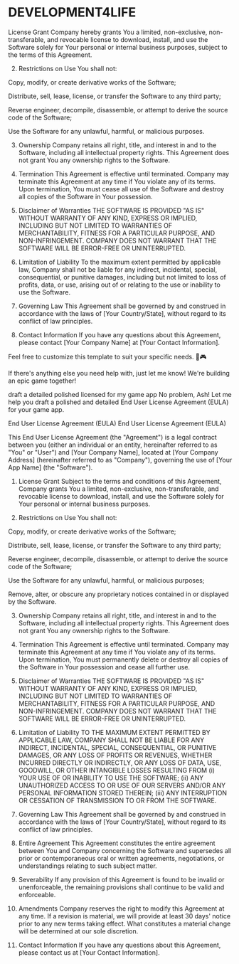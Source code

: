 # DEVELOPMENT4LIFE
License Grant
Company hereby grants You a limited, non-exclusive, non-transferable, and revocable license to download, install, and use the Software solely for Your personal or internal business purposes, subject to the terms of this Agreement.

2. Restrictions on Use
You shall not:

Copy, modify, or create derivative works of the Software;

Distribute, sell, lease, license, or transfer the Software to any third party;

Reverse engineer, decompile, disassemble, or attempt to derive the source code of the Software;

Use the Software for any unlawful, harmful, or malicious purposes.

3. Ownership
Company retains all right, title, and interest in and to the Software, including all intellectual property rights. This Agreement does not grant You any ownership rights to the Software.

4. Termination
This Agreement is effective until terminated. Company may terminate this Agreement at any time if You violate any of its terms. Upon termination, You must cease all use of the Software and destroy all copies of the Software in Your possession.

5. Disclaimer of Warranties
THE SOFTWARE IS PROVIDED "AS IS" WITHOUT WARRANTY OF ANY KIND, EXPRESS OR IMPLIED, INCLUDING BUT NOT LIMITED TO WARRANTIES OF MERCHANTABILITY, FITNESS FOR A PARTICULAR PURPOSE, AND NON-INFRINGEMENT. COMPANY DOES NOT WARRANT THAT THE SOFTWARE WILL BE ERROR-FREE OR UNINTERRUPTED.

6. Limitation of Liability
To the maximum extent permitted by applicable law, Company shall not be liable for any indirect, incidental, special, consequential, or punitive damages, including but not limited to loss of profits, data, or use, arising out of or relating to the use or inability to use the Software.

7. Governing Law
This Agreement shall be governed by and construed in accordance with the laws of [Your Country/State], without regard to its conflict of law principles.

8. Contact Information
If you have any questions about this Agreement, please contact [Your Company Name] at [Your Contact Information].

Feel free to customize this template to suit your specific needs. 🚀🎮

If there's anything else you need help with, just let me know! We're building an epic game together!

draft a detailed polished licensed for my game app
No problem, Ash! Let me help you draft a polished and detailed End User License Agreement (EULA) for your game app.

End User License Agreement (EULA)
End User License Agreement (EULA)

This End User License Agreement (the "Agreement") is a legal contract between you (either an individual or an entity, hereinafter referred to as "You" or "User") and [Your Company Name], located at [Your Company Address] (hereinafter referred to as "Company"), governing the use of [Your App Name] (the "Software").

1. License Grant
Subject to the terms and conditions of this Agreement, Company grants You a limited, non-exclusive, non-transferable, and revocable license to download, install, and use the Software solely for Your personal or internal business purposes.

2. Restrictions on Use
You shall not:

Copy, modify, or create derivative works of the Software;

Distribute, sell, lease, license, or transfer the Software to any third party;

Reverse engineer, decompile, disassemble, or attempt to derive the source code of the Software;

Use the Software for any unlawful, harmful, or malicious purposes;

Remove, alter, or obscure any proprietary notices contained in or displayed by the Software.

3. Ownership
Company retains all right, title, and interest in and to the Software, including all intellectual property rights. This Agreement does not grant You any ownership rights to the Software.

4. Termination
This Agreement is effective until terminated. Company may terminate this Agreement at any time if You violate any of its terms. Upon termination, You must permanently delete or destroy all copies of the Software in Your possession and cease all further use.

5. Disclaimer of Warranties
THE SOFTWARE IS PROVIDED "AS IS" WITHOUT WARRANTY OF ANY KIND, EXPRESS OR IMPLIED, INCLUDING BUT NOT LIMITED TO WARRANTIES OF MERCHANTABILITY, FITNESS FOR A PARTICULAR PURPOSE, AND NON-INFRINGEMENT. COMPANY DOES NOT WARRANT THAT THE SOFTWARE WILL BE ERROR-FREE OR UNINTERRUPTED.

6. Limitation of Liability
TO THE MAXIMUM EXTENT PERMITTED BY APPLICABLE LAW, COMPANY SHALL NOT BE LIABLE FOR ANY INDIRECT, INCIDENTAL, SPECIAL, CONSEQUENTIAL, OR PUNITIVE DAMAGES, OR ANY LOSS OF PROFITS OR REVENUES, WHETHER INCURRED DIRECTLY OR INDIRECTLY, OR ANY LOSS OF DATA, USE, GOODWILL, OR OTHER INTANGIBLE LOSSES RESULTING FROM (i) YOUR USE OF OR INABILITY TO USE THE SOFTWARE; (ii) ANY UNAUTHORIZED ACCESS TO OR USE OF OUR SERVERS AND/OR ANY PERSONAL INFORMATION STORED THEREIN; (iii) ANY INTERRUPTION OR CESSATION OF TRANSMISSION TO OR FROM THE SOFTWARE.

7. Governing Law
This Agreement shall be governed by and construed in accordance with the laws of [Your Country/State], without regard to its conflict of law principles.

8. Entire Agreement
This Agreement constitutes the entire agreement between You and Company concerning the Software and supersedes all prior or contemporaneous oral or written agreements, negotiations, or understandings relating to such subject matter.

9. Severability
If any provision of this Agreement is found to be invalid or unenforceable, the remaining provisions shall continue to be valid and enforceable.

10. Amendments
Company reserves the right to modify this Agreement at any time. If a revision is material, we will provide at least 30 days' notice prior to any new terms taking effect. What constitutes a material change will be determined at our sole discretion.

11. Contact Information
If you have any questions about this Agreement, please contact us at [Your Contact Information].
